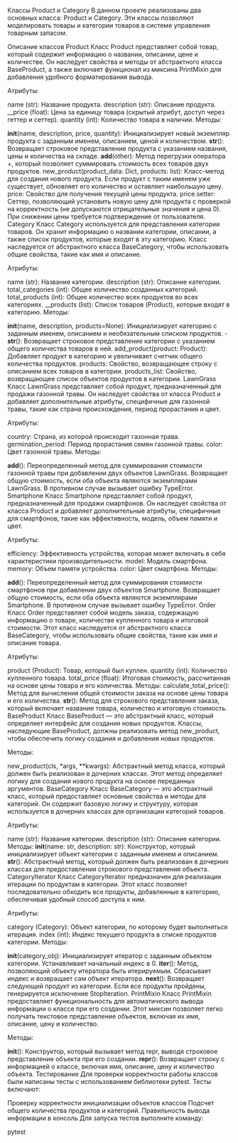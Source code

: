 Классы Product и Category
В данном проекте реализованы два основных класса: Product и Category. Эти классы позволяют моделировать товары и категории товаров в системе управления товарным запасом.

Описание классов
Product
Класс Product представляет собой товар, который содержит информацию о названии, описании, цене и количестве. Он наследует свойства и методы от абстрактного класса BaseProduct, а также включает функционал из миксина PrintMixin для добавления удобного форматирования вывода.

Атрибуты:

name (str): Название продукта.
description (str): Описание продукта.
__price (float): Цена за единицу товара (скрытый атрибут, доступ через геттер и сеттер).
quantity (int): Количество товара в наличии.
Методы:

__init__(name, description, price, quantity): Инициализирует новый экземпляр продукта с заданным именем, описанием, ценой и количеством.
__str__(): Возвращает строковое представление продукта с указанием названия, цены и количества на складе.
__add__(other): Метод перегрузки оператора +, который позволяет суммировать стоимость всех товаров двух продуктов.
new_product(product_data: Dict, products: list): Класс-метод для создания нового продукта. Если продукт с таким именем уже существует, обновляет его количество и оставляет наибольшую цену.
price: Свойство для получения текущей цены продукта.
price.setter: Сеттер, позволяющий установить новую цену для продукта с проверкой на корректность (не допускаются отрицательные значения и цена 0). При снижении цены требуется подтверждение от пользователя.
Category
Класс Category используется для представления категории товаров. Он хранит информацию о названии категории, описании, а также список продуктов, которые входят в эту категорию. Класс наследуется от абстрактного класса BaseCategory, чтобы использовать общие свойства, такие как имя и описание.

Атрибуты:

name (str): Название категории.
description (str): Описание категории.
total_categories (int): Общее количество созданных категорий.
total_products (int): Общее количество всех продуктов во всех категориях.
__products (list): Список товаров (Product), которые входят в категорию.
Методы:

__init__(name, description, products=None): Инициализирует категорию с заданным именем, описанием и необязательным списком продуктов. - __str__(): Возвращает строковое представление категории с указанием общего количества товаров в ней.
add_product(product: Product): Добавляет продукт в категорию и увеличивает счетчик общего количества продуктов.
products: Свойство, возвращающее строку с описанием всех товаров в категории.
products_list: Свойство, возвращающее список объектов продуктов в категории.
LawnGrass
Класс LawnGrass представляет собой продукт, предназначенный для продажи газонной травы. Он наследует свойства от класса Product и добавляет дополнительные атрибуты, специфичные для газонной травы, такие как страна происхождения, период прорастания и цвет.

Атрибуты:

country: Страна, из которой происходит газонная трава.
germination_period: Период прорастания семян газонной травы.
color: Цвет газонной травы.
Методы:

__add__(): Переопределенный метод для суммирования стоимости газонной травы при добавлении двух объектов LawnGrass. Возвращает общую стоимость, если оба объекта являются экземплярами LawnGrass. В противном случае вызывает ошибку TypeError.
Smartphone
Класс Smartphone представляет собой продукт, предназначенный для продажи смартфонов. Он наследует свойства от класса Product и добавляет дополнительные атрибуты, специфичные для смартфонов, такие как эффективность, модель, объем памяти и цвет.

Атрибуты:

efficiency: Эффективность устройства, которая может включать в себя характеристики производительности.
model: Модель смартфона.
memory: Объем памяти устройства.
color: Цвет смартфона.
Методы:

__add__(): Переопределенный метод для суммирования стоимости смартфонов при добавлении двух объектов Smartphone. Возвращает общую стоимость, если оба объекта являются экземплярами Smartphone. В противном случае вызывает ошибку TypeError.
Order
Класс Order представляет собой модель заказа, содержащую информацию о товаре, количестве купленного товара и итоговой стоимости. Этот класс наследуется от абстрактного класса BaseCategory, чтобы использовать общие свойства, такие как имя и описание товара.

Атрибуты:

product (Product): Товар, который был куплен.
quantity (int): Количество купленного товара.
total_price (float): Итоговая стоимость, рассчитанная на основе цены товара и его количества. Методы:
calculate_total_price(): Метод для вычисления общей стоимости заказа на основе цены товара и его количества.
__str__(): Метод для строкового представления заказа, который включает название товара, количество и итоговую стоимость.
BaseProduct
Класс BaseProduct — это абстрактный класс, который определяет интерфейс для создания новых продуктов. Классы, наследующие BaseProduct, должны реализовать метод new_product, чтобы обеспечить логику создания и добавления новых продуктов.

Методы:

new_product(cls, *args, **kwargs): Абстрактный метод класса, который должен быть реализован в дочерних классах. Этот метод определяет логику для создания нового продукта на основе переданных аргументов.
BaseCategory
Класс BaseCategory — это абстрактный класс, который предоставляет основные свойства и методы для категорий. Он содержит базовую логику и структуру, которая используется в дочерних классах для организации категорий товаров.

Атрибуты:

name (str): Название категории.
description (str): Описание категории. Методы:
__init__(name: str, description: str): Конструктор, который инициализирует объект категории с заданным именем и описанием.
__str__(): Абстрактный метод, который должен быть реализован в дочерних классах для предоставления строкового представления объекта.
CategoryIterator
Класс CategoryIterator предназначен для реализации итерации по продуктам в категории. Этот класс позволяет последовательно обходить все продукты, добавленные в категорию, обеспечивая удобный способ доступа к ним.

Атрибуты:

category (Category): Объект категории, по которому будет выполняться итерация.
index (int): Индекс текущего продукта в списке продуктов категории.
Методы:

__init__(category_obj): Инициализирует итератор с заданным объектом категории. Устанавливает начальный индекс в 0.
__iter__(): Метод, позволяющий объекту итератора быть итерируемым. Сбрасывает индекс и возвращает сам объект итератора.
__next__(): Возвращает следующий продукт из категории. Если все продукты пройдены, генерируется исключение StopIteration.
PrintMixin
Класс PrintMixin предоставляет функциональность для автоматического вывода информации о классе при его создании. Этот миксин позволяет легко получать текстовое представление объектов, включая их имя, описание, цену и количество.

Методы:

__init__(): Конструктор, который вызывает метод repr, выводя строковое представление объекта при его создании.
__repr__(): Возвращает строку с информацией о классе, включая имя, описание, цену и количество объекта.
Тестирование
Для проверки корректности работы классов были написаны тесты с использованием библиотеки pytest. Тесты включают:

Проверку корректности инициализации объектов классов
Подсчет общего количества продуктов и категорий.
Правильность вывода информации в консоль
Для запуска тестов выполните команду:

pytest
